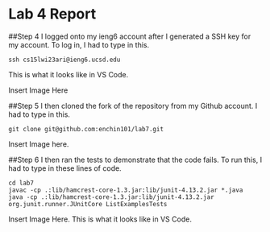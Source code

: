 # Lab 4 Report

##Step 4
I logged onto my ieng6 account after I generated a SSH key for my account. To log in, I had to type in this.

```
ssh cs15lwi23ari@ieng6.ucsd.edu
```

This is what it looks like in VS Code.

Insert Image Here

##Step 5
I then cloned the fork of the repository from my Github account. I had to type in this.

```
git clone git@github.com:enchin101/lab7.git
```

Insert Image here.

##Step 6
I then ran the tests to demonstrate that the code fails. To run this, I had to type in these lines of code.

```
cd lab7
javac -cp .:lib/hamcrest-core-1.3.jar:lib/junit-4.13.2.jar *.java
java -cp .:lib/hamcrest-core-1.3.jar:lib/junit-4.13.2.jar org.junit.runner.JUnitCore ListExamplesTests
```

Insert Image Here.
This is what it looks like in VS Code.
